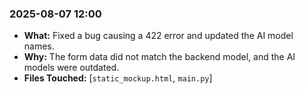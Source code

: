 ### 2025-08-07 12:00
- **What:** Fixed a bug causing a 422 error and updated the AI model names.
- **Why:** The form data did not match the backend model, and the AI models were outdated.
- **Files Touched:** [`static_mockup.html`, `main.py`]
